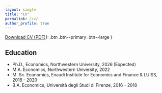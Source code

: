 ```yaml
---
layout: single
title: "CV"
permalink: /cv/
author_profile: true
---
```


[Download CV (PDF)](/files/CV_Ferrara_Feb_2025.pdf){: .btn .btn--primary .btn--large }

## Education

- Ph.D., Economics, Northwestern University, 2026 (Expected)
- M.A. Economics, Northwestern University, 2022
- M. Sc. Economics, Enaudi Institute for Economics and Finance & LUISS, 2018 - 2020
- B.A. Economics, Università degli Studi di Firenze, 2016 - 2018

